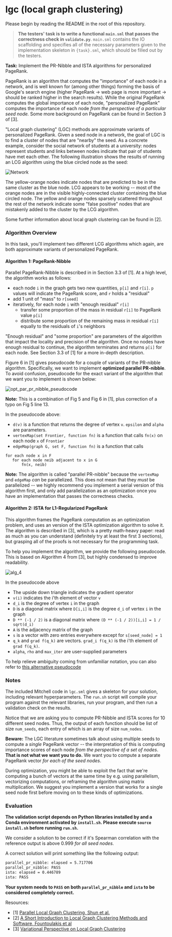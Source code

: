 # lgc (local graph clustering)

Please begin by reading the README in the root of this repository.

> __The testers' task is to write a functional `main.sml` that passes the
> correctness check in `validate.py`__.  `main.sml` contains the IO
> scaffolding and specifies all of the necessary parameters given to the
> implementation skeleton in `{task}.sml`, which should be filled out by the
> testers.

__Task:__ Implement the PR-Nibble and ISTA algorithms for personalized PageRank.

PageRank is an algorithm that computes the "importance" of each node in a network, and is well known for (among other things) forming the basis of Google's search engine (higher PageRank -> web page is more important -> should be ranked higher in the search results). While the original PageRank computes the global importance of each node, "personalized PageRank" computes the importance of each node _from the perspective of a particular seed node._  Some more background on PageRank can be found in Section 3 of [3].

"Local graph clustering" (LGC) methods are approximate variants of personalized PageRank.  Given a seed node in a network, the goal of LGC is to find a cluster of nodes that are "nearby" the seed.  As a concrete example, consider the social network of students at a university: nodes represent students and links between nodes indicate that pair of students have met each other.  The following illustration shows the results of running an LCG algorithm using the blue circled node as the seed:

![Network](docs/network.png)

The yellow-orange nodes indicate nodes that are predicted to be in the same cluster as the blue node.  LCG appears to be working -- most of the orange nodes are in the visible highly-connected cluster containing the blue circled node.  The yellow and orange nodes sparsely scattered throughout the rest of the network indicate some "false positive" nodes that are mistakenly added to the cluster by the LCG algorithm.

Some further information about local graph clustering can be found in [2].

### Algorithm Overview

In this task, you'll implement two different LCG algorithms which again, are both approximate variants of personalized PageRank.  

#### Algorithm 1: PageRank-Nibble

Parallel PageRank-Nibble is described in in Section 3.3 of [1]. At a high level, the algorithm works as follows:
  - each node `i` in the graph gets two new quantities, `p[i]` and `r[i]`.  `p` values will indicate the PageRank score, and `r` holds a "residual"
  - add 1 unit of "mass" to `r[seed]`
  - iteratively, for each node `i` with "enough residual" `r[i]`
    - transfer some proportion of the mass in residual `r[i]` to PageRank value `p[i]`
    - distribute some proportion of the remaining mass in residual `r[i]` equally to the residuals of `i`'s neighbors

"Enough residual" and "some proportion" are parameters of the algorithm that impact the locality and precision of the algorithm.  Once no nodes have enough residual to continue, the algorithm terminates and returns `p[i]` for each node.  See Section 3.3 of [1] for a more in-depth description.

Figure 6 in [1] gives pseudocode for a couple of variants of the PR-nibble algorithm. Specifically, we want to implement __optimized parallel PR-nibble__. To avoid confusion, pseudocode for the exact variant of the algorithm that we want you to implement is shown below:

![opt_par_pr_nibble_pseudocode](docs/opt_par_pr_nibble_pseudocode.png)

__Note:__ This is a combination of Fig 5 and Fig 6 in [1], plus correction of a typo on Fig 5 line 13.

In the pseudocode above:
 - `d(v)` is a function that returns the degree of vertex `v`.  `epsilon` and `alpha` are parameters.
 - `vertexMap(set Frontier, function fn)` is a function that calls `fn(x)` on each node `x` of `Frontier`
 - `edgeMap(graph G, set F, function fn)` is a function that calls
 ```
for each node x in F
    for each node neib adjacent to x in G
        fn(x, neib)
 ```

__Note:__ The algorithm is called "parallel PR-nibble" because the `vertexMap` and `edgeMap` _can_ be parallelized.  This does not mean that they _must_ be parallelized -- we highly recommend you implement a serial version of this algorithm first, and only add parallelization as an optimization once you have an implementation that passes the correctness checks.

#### Algorithm 2: ISTA for L1-Regularized PageRank

This algorithm frames the PageRank computation as an optimization problem, and uses an version of the ISTA optimization algorithm to solve it.  The algorithm is described in [3], which is a pretty math-heavy paper: read as much as you can understand (definitely try at least the first 3 sections), but grasping all of the proofs is not necessary for the programming task.

To help you implement the algorithm, we provide the following pseudocode.  This is based on Algorithm 4 from [3], but highly condensed to improve readability.

![alg_4](docs/alg_4.png)

In the pseudocode above
 - The upside down triangle indicates the gradient operator
 - `v(i)` indicates the i'th element of vector `v`
 - `d_i` is the degree of vertex `i` in the graph
 - `D` is a diagonal matrix where `D[i,i]` is the degree `d_i` of vertex `i` in the graph
 - `D ** (-1 / 2)` is a diagonal matrix where `(D ** (-1 / 2))[i,i] = 1 / sqrt(d_i)`
 - `A` is the adjacency matrix of the graph
 - `s` is a vector with zero entries everywhere except for `s[seed_node] = 1`
 - `q_k` and `grad f(q_k)` are vectors. `grad_i f(q_k)` is the i'th element of `grad f(q_k)`.
 - `alpha`, `rho` and `max_iter` are user-supplied parameters

To help relieve ambiguity coming from unfamiliar notation, you can also refer to [this alternative pseudocode](https://gist.github.com/bkj/6a7b9db8408d27da255bec6438de655b)

### Notes

The included Mitchell code in `lgc.sml` gives a skeleton for your solution, including relevant hyperparameters.
The `run.sh` script will compile your program against the relevant libraries, run your program, and then run a validation check on the results.

Notice that we are asking you to compute PR-Nibble and ISTA scores for 10 different seed nodes.  Thus, the output of each function should be list of size `num_seeds`, each entry of which is an array of size `num_nodes`.

__Beware:__ The LGC literature sometimes talk about using multiple seeds to compute a _single_ PageRank vector -- the interpretation of this is computing importance scores of each node _from the perspective of a set of nodes_.  __That is not what we want you to do.__ We want you to compute a separate PageRank vector _for each of the seed nodes_.  

During optimization, you might be able to exploit the fact that we're computing a bunch of vectors at the same time by e.g. using parallelism, vectorizing computations, or reframing the algorithm using matrix multiplication.  We suggest you implement a version that works for a single seed node first before moving on to these kinds of optimizations.

### Evaluation

**The validation script depends on Python libraries installed by and a Conda
environment activated by `install.sh`. Please execute `source install.sh` before
running `run.sh`.**

We consider a solution to be correct if it's Spearman correlation with the reference output is above 0.999 _for all seed nodes._

A correct solution will print something like the following output:
```bash
parallel_pr_nibble: elapsed = 5.717706
parallel_pr_nibble: PASS
ista: elapsed = 0.446789
ista: PASS
```

__Your system needs to `PASS` on both `parallel_pr_nibble` and `ista` to be considered completely correct.__

Resources:
 - [1] [Parallel Local Graph Clustering, Shun et al.](https://arxiv.org/pdf/1604.07515.pdf)
 - [2] [A Short Introduction to Local Graph Clustering Methods and Software, Fountoulakis et al](https://arxiv.org/pdf/1810.07324.pdf)
 - [3] [Variational Perspective on Local Graph Clustering](https://arxiv.org/pdf/1602.01886.pdf)
